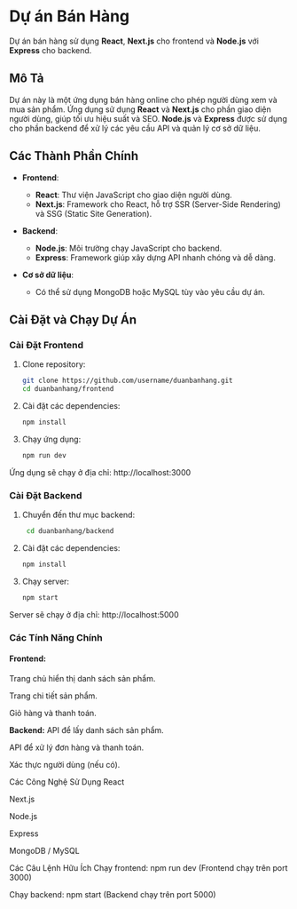 # Dự án Bán Hàng

Dự án bán hàng sử dụng **React**, **Next.js** cho frontend và **Node.js** với **Express** cho backend.

## Mô Tả

Dự án này là một ứng dụng bán hàng online cho phép người dùng xem và mua sản phẩm. Ứng dụng sử dụng **React** và **Next.js** cho phần giao diện người dùng, giúp tối ưu hiệu suất và SEO. **Node.js** và **Express** được sử dụng cho phần backend để xử lý các yêu cầu API và quản lý cơ sở dữ liệu.

## Các Thành Phần Chính

- **Frontend**: 
  - **React**: Thư viện JavaScript cho giao diện người dùng.
  - **Next.js**: Framework cho React, hỗ trợ SSR (Server-Side Rendering) và SSG (Static Site Generation).
  
- **Backend**:
  - **Node.js**: Môi trường chạy JavaScript cho backend.
  - **Express**: Framework giúp xây dựng API nhanh chóng và dễ dàng.
  
- **Cơ sở dữ liệu**:
  - Có thể sử dụng MongoDB hoặc MySQL tùy vào yêu cầu dự án.

## Cài Đặt và Chạy Dự Án

### Cài Đặt Frontend

1. Clone repository:

   ```bash
   git clone https://github.com/username/duanbanhang.git
   cd duanbanhang/frontend
2. Cài đặt các dependencies:
    ```bash
    npm install
4. Chạy ứng dụng:
    ```bash
    npm run dev
Ứng dụng sẽ chạy ở địa chỉ: http://localhost:3000

### Cài Đặt Backend
1. Chuyển đến thư mục backend:
     ```bash
      cd duanbanhang/backend
2. Cài đặt các dependencies:
     ```bash
    npm install
3. Chạy server:
     ```bash
    npm start
Server sẽ chạy ở địa chỉ: http://localhost:5000

 ### Các Tính Năng Chính
 #### Frontend:

Trang chủ hiển thị danh sách sản phẩm.

Trang chi tiết sản phẩm.

Giỏ hàng và thanh toán.

 **Backend:**
 API để lấy danh sách sản phẩm.

 API để xử lý đơn hàng và thanh toán.

 Xác thực người dùng (nếu có).

Các Công Nghệ Sử Dụng
React

Next.js

Node.js

Express

MongoDB / MySQL

Các Câu Lệnh Hữu Ích
Chạy frontend: npm run dev (Frontend chạy trên port 3000)

Chạy backend: npm start (Backend chạy trên port 5000)

